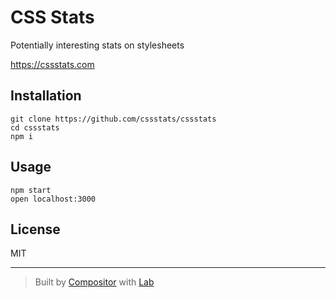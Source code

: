 # CSS Stats

Potentially interesting stats on stylesheets

https://cssstats.com

## Installation

```
git clone https://github.com/cssstats/cssstats
cd cssstats
npm i
```

## Usage

```
npm start
open localhost:3000
```

## License

MIT

***

> Built by [Compositor](https://compositor.io) with [Lab](https://compositor.io/lab)

